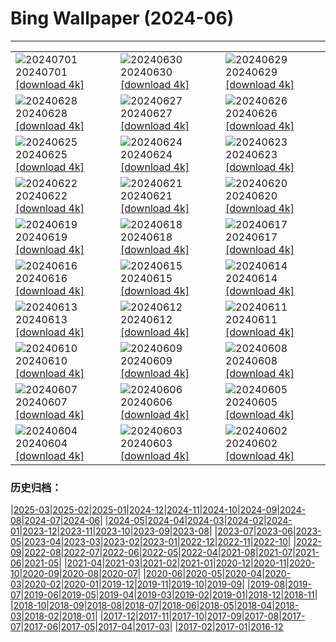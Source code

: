 # Bing Wallpaper (2024-06)
**************

<table><tr><td><img src="https://www.bing.com/th?id=OHR.FisgardLighthouse_FR-FR7596685906_1920x1080.jpg" alt="20240701"> 20240701 <a href="https://www.bing.com/th?id=OHR.FisgardLighthouse_FR-FR7596685906_UHD.jpg">[download 4k]</a></td><td><img src="https://www.bing.com/th?id=OHR.UbudBali_FR-FR6392717738_1920x1080.jpg" alt="20240630"> 20240630 <a href="https://www.bing.com/th?id=OHR.UbudBali_FR-FR6392717738_UHD.jpg">[download 4k]</a></td><td><img src="https://www.bing.com/th?id=OHR.TourCorsica_FR-FR6133264090_1920x1080.jpg" alt="20240629"> 20240629 <a href="https://www.bing.com/th?id=OHR.TourCorsica_FR-FR6133264090_UHD.jpg">[download 4k]</a></td></tr><tr><td><img src="https://www.bing.com/th?id=OHR.ParisPrideParade_FR-FR5537567713_1920x1080.jpg" alt="20240628"> 20240628 <a href="https://www.bing.com/th?id=OHR.ParisPrideParade_FR-FR5537567713_UHD.jpg">[download 4k]</a></td><td><img src="https://www.bing.com/th?id=OHR.FlorenceDuomo_FR-FR6562213181_1920x1080.jpg" alt="20240627"> 20240627 <a href="https://www.bing.com/th?id=OHR.FlorenceDuomo_FR-FR6562213181_UHD.jpg">[download 4k]</a></td><td><img src="https://www.bing.com/th?id=OHR.CardinalfishAnemone_FR-FR6379434981_1920x1080.jpg" alt="20240626"> 20240626 <a href="https://www.bing.com/th?id=OHR.CardinalfishAnemone_FR-FR6379434981_UHD.jpg">[download 4k]</a></td></tr><tr><td><img src="https://www.bing.com/th?id=OHR.FireWave_FR-FR6210914317_1920x1080.jpg" alt="20240625"> 20240625 <a href="https://www.bing.com/th?id=OHR.FireWave_FR-FR6210914317_UHD.jpg">[download 4k]</a></td><td><img src="https://www.bing.com/th?id=OHR.FloresIsland_FR-FR5999028657_1920x1080.jpg" alt="20240624"> 20240624 <a href="https://www.bing.com/th?id=OHR.FloresIsland_FR-FR5999028657_UHD.jpg">[download 4k]</a></td><td><img src="https://www.bing.com/th?id=OHR.DhakaBangladesh_FR-FR5797372230_1920x1080.jpg" alt="20240623"> 20240623 <a href="https://www.bing.com/th?id=OHR.DhakaBangladesh_FR-FR5797372230_UHD.jpg">[download 4k]</a></td></tr><tr><td><img src="https://www.bing.com/th?id=OHR.BrazilRainforest_FR-FR5609224020_1920x1080.jpg" alt="20240622"> 20240622 <a href="https://www.bing.com/th?id=OHR.BrazilRainforest_FR-FR5609224020_UHD.jpg">[download 4k]</a></td><td><img src="https://www.bing.com/th?id=OHR.MusicDayToulouse_FR-FR5434347440_1920x1080.jpg" alt="20240621"> 20240621 <a href="https://www.bing.com/th?id=OHR.MusicDayToulouse_FR-FR5434347440_UHD.jpg">[download 4k]</a></td><td><img src="https://www.bing.com/th?id=OHR.KokinoMacedonia_FR-FR5105619878_1920x1080.jpg" alt="20240620"> 20240620 <a href="https://www.bing.com/th?id=OHR.KokinoMacedonia_FR-FR5105619878_UHD.jpg">[download 4k]</a></td></tr><tr><td><img src="https://www.bing.com/th?id=OHR.CuxhavenTower_FR-FR4564976759_1920x1080.jpg" alt="20240619"> 20240619 <a href="https://www.bing.com/th?id=OHR.CuxhavenTower_FR-FR4564976759_UHD.jpg">[download 4k]</a></td><td><img src="https://www.bing.com/th?id=OHR.LupinIceland_FR-FR4349851245_1920x1080.jpg" alt="20240618"> 20240618 <a href="https://www.bing.com/th?id=OHR.LupinIceland_FR-FR4349851245_UHD.jpg">[download 4k]</a></td><td><img src="https://www.bing.com/th?id=OHR.FortCigogne_FR-FR4151283347_1920x1080.jpg" alt="20240617"> 20240617 <a href="https://www.bing.com/th?id=OHR.FortCigogne_FR-FR4151283347_UHD.jpg">[download 4k]</a></td></tr><tr><td><img src="https://www.bing.com/th?id=OHR.RedFoxDad_FR-FR3371995571_1920x1080.jpg" alt="20240616"> 20240616 <a href="https://www.bing.com/th?id=OHR.RedFoxDad_FR-FR3371995571_UHD.jpg">[download 4k]</a></td><td><img src="https://www.bing.com/th?id=OHR.NazareWave_FR-FR3133568548_1920x1080.jpg" alt="20240615"> 20240615 <a href="https://www.bing.com/th?id=OHR.NazareWave_FR-FR3133568548_UHD.jpg">[download 4k]</a></td><td><img src="https://www.bing.com/th?id=OHR.PeggysCove_FR-FR2777171937_1920x1080.jpg" alt="20240614"> 20240614 <a href="https://www.bing.com/th?id=OHR.PeggysCove_FR-FR2777171937_UHD.jpg">[download 4k]</a></td></tr><tr><td><img src="https://www.bing.com/th?id=OHR.RegistanUzbekistan_FR-FR4384753959_1920x1080.jpg" alt="20240613"> 20240613 <a href="https://www.bing.com/th?id=OHR.RegistanUzbekistan_FR-FR4384753959_UHD.jpg">[download 4k]</a></td><td><img src="https://www.bing.com/th?id=OHR.BigBendMilkyWay_FR-FR4230024049_1920x1080.jpg" alt="20240612"> 20240612 <a href="https://www.bing.com/th?id=OHR.BigBendMilkyWay_FR-FR4230024049_UHD.jpg">[download 4k]</a></td><td><img src="https://www.bing.com/th?id=OHR.GemsbokBotswana_FR-FR4043133584_1920x1080.jpg" alt="20240611"> 20240611 <a href="https://www.bing.com/th?id=OHR.GemsbokBotswana_FR-FR4043133584_UHD.jpg">[download 4k]</a></td></tr><tr><td><img src="https://www.bing.com/th?id=OHR.OsakaNight_FR-FR3842044387_1920x1080.jpg" alt="20240610"> 20240610 <a href="https://www.bing.com/th?id=OHR.OsakaNight_FR-FR3842044387_UHD.jpg">[download 4k]</a></td><td><img src="https://www.bing.com/th?id=OHR.BardenasBiosphere_FR-FR3427127743_1920x1080.jpg" alt="20240609"> 20240609 <a href="https://www.bing.com/th?id=OHR.BardenasBiosphere_FR-FR3427127743_UHD.jpg">[download 4k]</a></td><td><img src="https://www.bing.com/th?id=OHR.KillikRiverAlaska_FR-FR3251837973_1920x1080.jpg" alt="20240608"> 20240608 <a href="https://www.bing.com/th?id=OHR.KillikRiverAlaska_FR-FR3251837973_UHD.jpg">[download 4k]</a></td></tr><tr><td><img src="https://www.bing.com/th?id=OHR.HumpbackFamily_FR-FR3059562315_1920x1080.jpg" alt="20240607"> 20240607 <a href="https://www.bing.com/th?id=OHR.HumpbackFamily_FR-FR3059562315_UHD.jpg">[download 4k]</a></td><td><img src="https://www.bing.com/th?id=OHR.LesBravesNormandy_FR-FR2799777837_1920x1080.jpg" alt="20240606"> 20240606 <a href="https://www.bing.com/th?id=OHR.LesBravesNormandy_FR-FR2799777837_UHD.jpg">[download 4k]</a></td><td><img src="https://www.bing.com/th?id=OHR.MadagascarRiver_FR-FR2602472406_1920x1080.jpg" alt="20240605"> 20240605 <a href="https://www.bing.com/th?id=OHR.MadagascarRiver_FR-FR2602472406_UHD.jpg">[download 4k]</a></td></tr><tr><td><img src="https://www.bing.com/th?id=OHR.ChestnutBeeEater_FR-FR2288715924_1920x1080.jpg" alt="20240604"> 20240604 <a href="https://www.bing.com/th?id=OHR.ChestnutBeeEater_FR-FR2288715924_UHD.jpg">[download 4k]</a></td><td><img src="https://www.bing.com/th?id=OHR.CopenhagenBicycles_FR-FR1244854988_1920x1080.jpg" alt="20240603"> 20240603 <a href="https://www.bing.com/th?id=OHR.CopenhagenBicycles_FR-FR1244854988_UHD.jpg">[download 4k]</a></td><td><img src="https://www.bing.com/th?id=OHR.MenRuz_FR-FR1588544538_1920x1080.jpg" alt="20240602"> 20240602 <a href="https://www.bing.com/th?id=OHR.MenRuz_FR-FR1588544538_UHD.jpg">[download 4k]</a></td></tr></table>

### 历史归档：

|[2025-03](/../2025-03/2025-03.md)|[2025-02](/../2025-02/2025-02.md)|[2025-01](/../2025-01/2025-01.md)|[2024-12](/../2024-12/2024-12.md)|[2024-11](/../2024-11/2024-11.md)|[2024-10](/../2024-10/2024-10.md)|[2024-09](/../2024-09/2024-09.md)|[2024-08](/../2024-08/2024-08.md)|[2024-07](/../2024-07/2024-07.md)|[2024-06](/2024-06.md)|
|[2024-05](/../2024-05/2024-05.md)|[2024-04](/../2024-04/2024-04.md)|[2024-03](/../2024-03/2024-03.md)|[2024-02](/../2024-02/2024-02.md)|[2024-01](/../2024-01/2024-01.md)|[2023-12](/../2023-12/2023-12.md)|[2023-11](/../2023-11/2023-11.md)|[2023-10](/../2023-10/2023-10.md)|[2023-09](/../2023-09/2023-09.md)|[2023-08](/../2023-08/2023-08.md)|
|[2023-07](/../2023-07/2023-07.md)|[2023-06](/../2023-06/2023-06.md)|[2023-05](/../2023-05/2023-05.md)|[2023-04](/../2023-04/2023-04.md)|[2023-03](/../2023-03/2023-03.md)|[2023-02](/../2023-02/2023-02.md)|[2023-01](/../2023-01/2023-01.md)|[2022-12](/../2022-12/2022-12.md)|[2022-11](/../2022-11/2022-11.md)|[2022-10](/../2022-10/2022-10.md)|
|[2022-09](/../2022-09/2022-09.md)|[2022-08](/../2022-08/2022-08.md)|[2022-07](/../2022-07/2022-07.md)|[2022-06](/../2022-06/2022-06.md)|[2022-05](/../2022-05/2022-05.md)|[2022-04](/../2022-04/2022-04.md)|[2021-08](/../2021-08/2021-08.md)|[2021-07](/../2021-07/2021-07.md)|[2021-06](/../2021-06/2021-06.md)|[2021-05](/../2021-05/2021-05.md)|
|[2021-04](/../2021-04/2021-04.md)|[2021-03](/../2021-03/2021-03.md)|[2021-02](/../2021-02/2021-02.md)|[2021-01](/../2021-01/2021-01.md)|[2020-12](/../2020-12/2020-12.md)|[2020-11](/../2020-11/2020-11.md)|[2020-10](/../2020-10/2020-10.md)|[2020-09](/../2020-09/2020-09.md)|[2020-08](/../2020-08/2020-08.md)|[2020-07](/../2020-07/2020-07.md)|
|[2020-06](/../2020-06/2020-06.md)|[2020-05](/../2020-05/2020-05.md)|[2020-04](/../2020-04/2020-04.md)|[2020-03](/../2020-03/2020-03.md)|[2020-02](/../2020-02/2020-02.md)|[2020-01](/../2020-01/2020-01.md)|[2019-12](/../2019-12/2019-12.md)|[2019-11](/../2019-11/2019-11.md)|[2019-10](/../2019-10/2019-10.md)|[2019-09](/../2019-09/2019-09.md)|
|[2019-08](/../2019-08/2019-08.md)|[2019-07](/../2019-07/2019-07.md)|[2019-06](/../2019-06/2019-06.md)|[2019-05](/../2019-05/2019-05.md)|[2019-04](/../2019-04/2019-04.md)|[2019-03](/../2019-03/2019-03.md)|[2019-02](/../2019-02/2019-02.md)|[2019-01](/../2019-01/2019-01.md)|[2018-12](/../2018-12/2018-12.md)|[2018-11](/../2018-11/2018-11.md)|
|[2018-10](/../2018-10/2018-10.md)|[2018-09](/../2018-09/2018-09.md)|[2018-08](/../2018-08/2018-08.md)|[2018-07](/../2018-07/2018-07.md)|[2018-06](/../2018-06/2018-06.md)|[2018-05](/../2018-05/2018-05.md)|[2018-04](/../2018-04/2018-04.md)|[2018-03](/../2018-03/2018-03.md)|[2018-02](/../2018-02/2018-02.md)|[2018-01](/../2018-01/2018-01.md)|
|[2017-12](/../2017-12/2017-12.md)|[2017-11](/../2017-11/2017-11.md)|[2017-10](/../2017-10/2017-10.md)|[2017-09](/../2017-09/2017-09.md)|[2017-08](/../2017-08/2017-08.md)|[2017-07](/../2017-07/2017-07.md)|[2017-06](/../2017-06/2017-06.md)|[2017-05](/../2017-05/2017-05.md)|[2017-04](/../2017-04/2017-04.md)|[2017-03](/../2017-03/2017-03.md)|
|[2017-02](/../2017-02/2017-02.md)|[2017-01](/../2017-01/2017-01.md)|[2016-12](/../2016-12/2016-12.md)